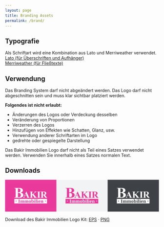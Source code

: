 ```yaml
---
layout: page
title: Branding Assets
permalink: /brand/
---
```


## Typografie

Als Schriftart wird eine Kombination aus Lato und Merriweather verwendet.  
<a href="https://www.google.com/fonts/specimen/Lato" target="blank">Lato (für Überschriften und Aufhänger)</a>  
<a href="https://www.google.com/fonts/specimen/Merriweather" target="blank">Merriweather (für Fließtexte)</a>

## Verwendung

Das Branding System darf nicht abgeändert werden. Das Logo darf nicht abgeschnitten sein und muss klar sichtbar platziert werden.

**Folgendes ist nicht erlaubt:**

* Änderungen des Logos oder Verdeckung desselben
* Veränderung von Proportionen
* Verzerren des Logos
* Hinzufügen von Effekten wie Schatten, Glanz, usw.
* Verwendung anderer Schriftarten im Logo
* gedrehte oder gespiegelte Darstellung

Das Bakir Immobilien Logo darf nicht als Teil eines Satzes verwendet werden. Verwenden Sie innerhalb eines Satzes normalen Text.

## Downloads

![Logo Kit](/assets/img/branding/logo-kit.svg)

Download des Bakir Immobilien Logo Kit:
[EPS](/assets/img/branding/logo-kit-eps.zip) · [PNG](/assets/img/branding/logo-kit-png.zip)
